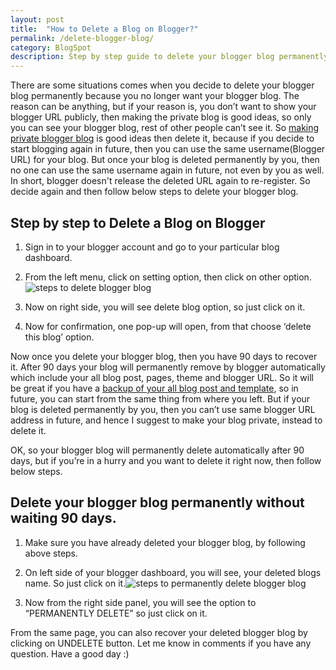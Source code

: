 ```yaml
---
layout: post
title:  "How to Delete a Blog on Blogger?"
permalink: /delete-blogger-blog/
category: BlogSpot
description: Step by step guide to delete your blogger blog permanently without waiting 90 days.
---
```

There are some situations comes when you decide to delete your blogger blog permanently because you no longer want your blogger blog. The reason can be anything, but if your reason is, you don’t want to show your blogger URL publicly, then making the private blog is good ideas, so only you can see your blogger blog, rest of other people can’t see it. So [making private blogger blog](/make-blogger-private/ "Steps to Make Blogger Blog Private") is good ideas then delete it, because if you decide to start blogging again in future, then you can use the same username(Blogger URL) for your blog. But once your blog is deleted permanently by you, then no one can use the same username again in future, not even by you as well. In short, blogger doesn't release the deleted URL again to re-register. So decide again and then follow below steps to delete your blogger blog.

## Step by step to Delete a Blog on Blogger ##

1. Sign in to your blogger account and go to your particular blog dashboard.

2. From the left menu, click on setting option, then click on other option. <img class="img-responsive" alt="steps to delete blogger blog" src="https://cdn.goyllo.com/blogspot/steps-to-delete-blogger-blog.png"/>

3. Now on right side, you will see delete blog option, so just click on it.

4. Now for confirmation, one pop-up will open, from that choose ‘delete this blog’ option.

Now once you delete your blogger blog, then you have 90 days to recover it. After 90 days your blog will permanently remove by blogger automatically which include your all blog post, pages, theme and blogger URL. So it will be great if you have a [backup of your all blog post and template](/backup-blogger/ "Backup Blogger Template and All Blog Post"), so in future, you can start from the same thing from where you left. But if your blog is deleted permanently by you, then you can’t use same blogger URL address in future, and hence I suggest to make your blog private, instead to delete it.

OK, so your blogger blog will permanently delete automatically after 90 days, but if you’re in a hurry and you want to delete it right now, then follow below steps.

## Delete your blogger blog permanently without waiting 90 days. ##

1. Make sure you have already deleted your blogger blog, by following above steps.

2. On left side of your blogger dashboard, you will see, your deleted blogs name. So just click on it.<img alt="steps to permanently delete blogger blog" class="img-responsive" src="https://cdn.goyllo.com/blogspot/permanently-delete-blogger-blog.png"/>

3. Now from the right side panel, you will see the option to “PERMANENTLY DELETE” so just click on it.

From the same page, you can also recover your deleted blogger blog by clicking on UNDELETE button. Let me know in comments if you have any question. Have a good day :)